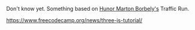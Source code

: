 Don't know yet. Something based on [Hunor Marton Borbely's](https://hunormarton.github.io/) Traffic Run.

https://www.freecodecamp.org/news/three-js-tutorial/
